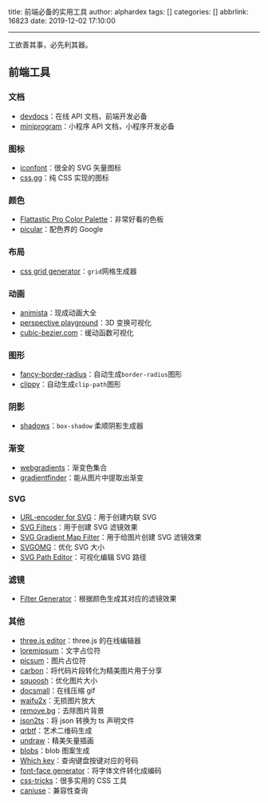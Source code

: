 title: 前端必备的实用工具
author: alphardex
tags: []
categories: []
abbrlink: 16823
date: 2019-12-02 17:10:00

---

工欲善其事，必先利其器。

<!--more-->

## 前端工具

### 文档

- [devdocs](https://devdocs.io/)：在线 API 文档，前端开发必备
- [miniprogram](https://developers.weixin.qq.com/miniprogram/dev/framework/)：小程序 API 文档，小程序开发必备

### 图标

- [iconfont](https://www.iconfont.cn/)：很全的 SVG 矢量图标
- [css.gg](https://css.gg/app)：纯 CSS 实现的图标

### 颜色

- [Flattastic Pro Color Palette](https://codepen.io/rodriguesmarcos/pen/CapmI)：非常好看的色板
- [picular](https://picular.co)：配色界的 Google

### 布局

- [css grid generator](https://cssgrid-generator.netlify.com/)：`grid`网格生成器

### 动画

- [animista](http://animista.net/)：现成动画大全
- [perspective playground](https://codepen.io/mburakerman/pen/wrZKwe)：3D 变换可视化
- [cubic-bezier.com](https://cubic-bezier.com/)：缓动函数可视化

### 图形

- [fancy-border-radius](https://9elements.github.io/fancy-border-radius)：自动生成`border-radius`图形
- [clippy](https://bennettfeely.com/clippy/)：自动生成`clip-path`图形

### 阴影

- [shadows](https://brumm.af/shadows)：`box-shadow` 柔顺阴影生成器

### 渐变

- [webgradients](https://webgradients.com/)：渐变色集合
- [gradientfinder](http://gradientfinder.com/)：能从图片中提取出渐变

### SVG

- [URL-encoder for SVG](http://yoksel.github.io/url-encoder/)：用于创建内联 SVG
- [SVG Filters](https://yoksel.github.io/svg-filters/#/)：用于创建 SVG 滤镜效果
- [SVG Gradient Map Filter](https://yoksel.github.io/svg-gradient-map/#/)：用于给图片创建 SVG 滤镜效果
- [SVGOMG](https://jakearchibald.github.io/svgomg/)：优化 SVG 大小
- [SVG Path Editor](https://yqnn.github.io/svg-path-editor/)：可视化编辑 SVG 路径

### 滤镜

- [Filter Generator](https://codepen.io/sosuke/pen/Pjoqqp)：根据颜色生成其对应的滤镜效果

### 其他

- [three.js editor](https://threejs.org/editor/)：three.js 的在线编辑器
- [loremipsum](https://loremipsum.io/)：文字占位符
- [picsum](https://picsum.photos/)：图片占位符
- [carbon](https://carbon.now.sh/)：将代码片段转化为精美图片用于分享
- [squoosh](https://squoosh.app/)：优化图片大小
- [docsmall](https://docsmall.com/gif-compress)：在线压缩 gif
- [waifu2x](http://waifu2x.udp.jp/)：无损图片放大
- [remove.bg](https://www.remove.bg/)：去除图片背景
- [json2ts](http://json2ts.com/)：将 json 转换为 ts 声明文件
- [qrbtf](https://qrbtf.com/)：艺术二维码生成
- [undraw](https://undraw.co/illustrations)：精美矢量插画
- [blobs](https://blobs.app/)：blob 图案生成
- [Which key](https://which-key.netlify.app/)：查询键盘按键对应的号码
- [font-face generator](https://transfonter.org/)：将字体文件转化成编码
- [css-tricks](http://css-tricks.neatbang.com/)：很多实用的 CSS 工具
- [caniuse](https://caniuse.com/)：兼容性查询
